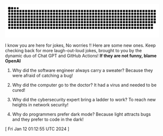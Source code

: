 <picture>
  <source media="(prefers-color-scheme: dark)" srcset="https://raw.githubusercontent.com/platane/platane/output/github-contribution-grid-snake-dark.svg">
  <source media="(prefers-color-scheme: light)" srcset="https://raw.githubusercontent.com/platane/platane/output/github-contribution-grid-snake.svg">
  <img alt="github contribution grid snake animation" src="https://raw.githubusercontent.com/platane/platane/output/github-contribution-grid-snake.svg">
</picture>


I know you are here for jokes, No worries !!
Here are some new ones. Keep checking back for more laugh-out-loud jokes, brought to you by the dynamic duo of Chat GPT and GitHub Actions! __If they are not funny, blame OpenAI__
 
1. Why did the software engineer always carry a sweater? Because they were afraid of catching a bug!

2. Why did the computer go to the doctor? It had a virus and needed to be cured!

3. Why did the cybersecurity expert bring a ladder to work? To reach new heights in network security!

4. Why do programmers prefer dark mode? Because light attracts bugs and they prefer to code in the dark!
 
[ 
Fri Jan 12 01:12:55 UTC 2024
 ]
